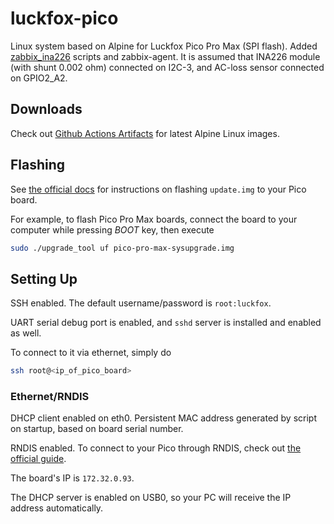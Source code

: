# luckfox-pico

Linux system based on Alpine for Luckfox Pico Pro Max (SPI flash).
Added [zabbix_ina226](https://github.com/lugamodder/zabbix_ina226) scripts and zabbix-agent.
It is assumed that INA226 module (with shunt 0.002 ohm) connected on I2C-3, and AC-loss sensor connected on GPIO2_A2.

## Downloads

Check out
[Github Actions Artifacts](https://github.com/lugamodder/luckfox-pico/actions/workflows/main.yml)
for latest Alpine Linux images.

## Flashing

See
[the official docs](https://wiki.luckfox.com/Luckfox-Pico/Linux-MacOS-Burn-Image)
for instructions on flashing `update.img` to your Pico board.

For example, to flash Pico Pro Max boards,
connect the board to your computer while pressing _BOOT_ key, then execute
```bash
sudo ./upgrade_tool uf pico-pro-max-sysupgrade.img
```

## Setting Up

SSH enabled.
The default username/password is `root:luckfox`.

UART serial debug port is enabled,
and `sshd` server is installed and enabled as well.

To connect to it via ethernet, simply do
```bash
ssh root@<ip_of_pico_board>
```

### Ethernet/RNDIS

DHCP client enabled on eth0.
Persistent MAC address generated by script on startup, based on board serial number.

RNDIS enabled.
To connect to your Pico through RNDIS,
check out [the official guide](https://wiki.luckfox.com/Luckfox-Pico/SSH-Telnet-Login/).

The board's  IP is `172.32.0.93`.

The DHCP server is enabled on USB0, so your PC will receive the IP address automatically.

